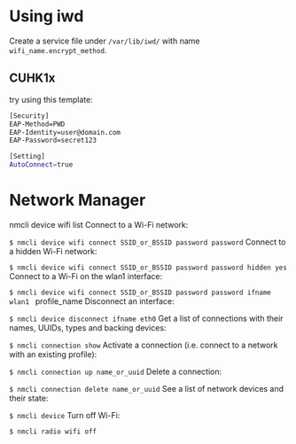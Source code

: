 # Using iwd
Create a service file under `/var/lib/iwd/` with name 
`wifi_name.encrypt_method`.

## CUHK1x
try using this template:
```sh
[Security]
EAP-Method=PWD
EAP-Identity=user@domain.com
EAP-Password=secret123

[Setting]
AutoConnect=true
```

# Network Manager

nmcli device wifi list
Connect to a Wi-Fi network:

`$ nmcli device wifi connect SSID_or_BSSID password password`
Connect to a hidden Wi-Fi network:

`$ nmcli device wifi connect SSID_or_BSSID password password hidden yes`
Connect to a Wi-Fi on the wlan1 interface:

`$ nmcli device wifi connect SSID_or_BSSID password password ifname wlan1 `
profile_name
Disconnect an interface:

`$ nmcli device disconnect ifname eth0`
Get a list of connections with their names, UUIDs, types and backing devices:

`$ nmcli connection show`
Activate a connection (i.e. connect to a network with an existing profile):

`$ nmcli connection up name_or_uuid`
Delete a connection:

`$ nmcli connection delete name_or_uuid`
See a list of network devices and their state:

`$ nmcli device`
Turn off Wi-Fi:

`$ nmcli radio wifi off`
